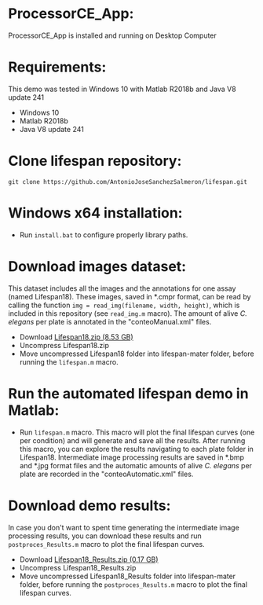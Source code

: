 # ProcessorCE_App:
ProcessorCE_App is installed and running on Desktop Computer

# Requirements:
This demo was tested in Windows 10 with Matlab R2018b and Java V8 update 241
- Windows 10
- Matlab R2018b
- Java V8 update 241

# Clone lifespan repository:
```
git clone https://github.com/AntonioJoseSanchezSalmeron/lifespan.git
```

# Windows x64 installation:
- Run ```install.bat``` to configure properly library paths.

# Download images dataset:
This dataset includes all the images and the annotations for one assay (named Lifespan18). These images, saved in *.cmpr format, can be read by calling the function ```img = read_img(filename, width, height)```, which is included in this repository (see ```read_img.m``` macro). The amount of alive *C. elegans* per plate is annotated in the "conteoManual.xml" files.
- Download [Lifespan18.zip (8.53 GB)](https://active-vision.ai2.upv.es/wp-content/uploads/2020/01/Lifespan18.zip)
- Uncompress Lifespan18.zip
- Move uncompressed Lifespan18 folder into lifespan-mater folder, before running the ```lifespan.m``` macro.

# Run the automated lifespan demo in Matlab:
- Run ```lifespan.m``` macro. This macro will plot the final lifespan curves (one per condition) and will generate and save all the results. After running this macro, you can explore the results navigating to each plate folder in Lifespan18. Intermediate image processing results are saved in *.bmp and *.jpg format files and the automatic amounts of alive *C. elegans* per plate are recorded in the "conteoAutomatic.xml" files.

# Download demo results:
In case you don't want to spent time generating the intermediate image processing results, you can download these results and run ```postproces_Results.m``` macro to plot the final lifespan curves.
- Download [Lifespan18_Results.zip (0.17 GB)](https://active-vision.ai2.upv.es/wp-content/uploads/2020/01/Lifespan18_Results.zip)
- Uncompress Lifespan18_Results.zip
- Move uncompressed Lifespan18_Results folder into lifespan-mater folder, before running the ```postproces_Results.m``` macro to plot the final lifespan curves.

